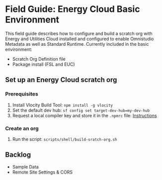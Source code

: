 # Field Guide: Energy Cloud Basic Environment

This field guide describes how to configure and build a scratch org with Energy and Utilities Cloud installed and configured to enable Omnistudio Metadata as well as Standard Runtime. Currently included in the basic environment:

- Scratch Org Definition file
- Package install (FSL and EUC)

## Set up an Energy Cloud scratch org

### Prerequisites

1. Install Vlocity Build Tool: `npm install -g vlocity`
2. Set the default dev hub: `sf config set target-dev-hub=my-dev-hub`
3. Request a local compiler key and store it in the `.npmrc` file: [Instructions](https://github.com/vlocityinc/vlocity_build?tab=readme-ov-file#support-for-omniscript--flexcards-local-compilation)

### Create an org

1. Run the script: `scripts/shell/build-sratch-org.sh`

## Backlog

- Sample Data
- Remote Site Settings & CORS
